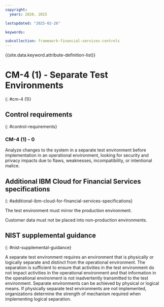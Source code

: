 ```yaml
---
copyright:
  years: 2020, 2025

lastupdated: "2025-02-26"

keywords:

subcollection: framework-financial-services-controls
---
```


{{site.data.keyword.attribute-definition-list}}

# CM-4 (1) -  Separate Test Environments
{: #cm-4 (1)}

## Control requirements
{: #control-requirements}



### CM-4 (1) - 0


Analyze changes to the system in a separate test environment before implementation in an operational environment, looking for security and privacy impacts due to flaws, weaknesses, incompatibility, or intentional malice.






## Additional IBM Cloud for Financial Services specifications
{: #additional-ibm-cloud-for-financial-services-specifications}

The test environment must mirror the production environment.  

Customer data must not be placed into non-production environments.  







## NIST supplemental guidance
{: #nist-supplemental-guidance}

A separate test environment requires an environment that is physically or logically separate and distinct from the operational environment. The separation is sufficient to ensure that activities in the test environment do not impact activities in the operational environment and that information in the operational environment is not inadvertently transmitted to the test environment. Separate environments can be achieved by physical or logical means. If physically separate test environments are not implemented, organizations determine the strength of mechanism required when implementing logical separation.
